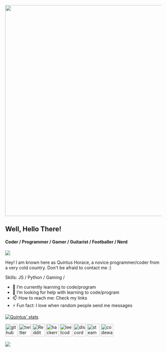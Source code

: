 <div align="center">
  <img src="https://i.pinimg.com/originals/c5/16/b7/c516b7680f10df4cbd321767557d9170.jpg" width="1203" height="677"/>
</div>

## Well, Hello There!
#### Coder / Programmer / Gamer / Guitarist / Footballer / Nerd

![](https://pbs.twimg.com/profile_banners/1548342974991323137/1657995273/1500x500)

Hey! I am known here as Quintus Horace, a novice programmer/coder from a very cold country. Don't be afraid to contact me :)

Skills: JS / Python / Gaming /

- 🌱 I’m currently learning to code/program 
- 🤔 I’m looking for help with learning to code/program 
- 📫 How to reach me: Check my links 
- ⚡ Fun fact: I love when random people send me messages 

[![Quintus' stats](https://github-readme-stats.vercel.app/api?username=SirQuintusHorace&theme=tokyonight&show_icons=true)](https://github.com/anuraghazra/github-readme-stats)







[<img src='https://cdn.jsdelivr.net/npm/simple-icons@3.0.1/icons/github.svg' alt='github' height='40'>](https://github.com/SirQuintusHorace)  [<img src='https://cdn.jsdelivr.net/npm/simple-icons@3.0.1/icons/twitter.svg' alt='twitter' height='40'>](https://twitter.com/HoraceQuintus)  [<img src='https://cdn.jsdelivr.net/npm/simple-icons@3.0.1/icons/reddit.svg' alt='Reddit' height='40'>](https://www.reddit.com/user/SirQuintusHorace)  [<img src='https://cdn.jsdelivr.net/npm/simple-icons@3.0.1/icons/hackerrank.svg' alt='hackerrank' height='40'>](https://www.hackerrank.com/SirQuintusHorace)  [<img src='https://cdn.jsdelivr.net/npm/simple-icons@3.0.1/icons/leetcode.svg' alt='leetcode' height='40'>](https://leetcode.com/SirQuintusHorace/)  [<img src='https://cdn.jsdelivr.net/npm/simple-icons@3.0.1/icons/discord.svg' alt='discord' height='40'>](https://discordapp.com/users/997886138519912468)  [<img src='https://cdn.jsdelivr.net/npm/simple-icons@3.0.1/icons/steam.svg' alt='steam' height='40'>](https://steamcommunity.com/id/MrPickleBean/)  [<img src='https://cdn.jsdelivr.net/npm/simple-icons@3.0.1/icons/codewars.svg' alt='codewars' height='40'>](https://www.codewars.com/users/SirQuintusHorace)  

![](https://i.pinimg.com/originals/de/4f/5d/de4f5d547a599bd6680c4a1dd1ba4843.jpg)
